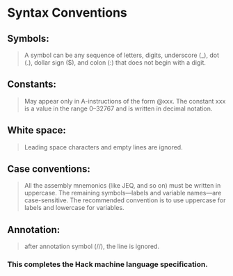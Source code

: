 # Syntax Conventions

## Symbols:
>A symbol can be any sequence of letters, digits, underscore (_), dot (.), dollar sign ($), and colon (:) that does not begin with a digit.

## Constants:
>May appear only in A-instructions of the form @xxx. The constant xxx is a value in the range 0–32767 and is written in decimal notation.

## White space:
>Leading space characters and empty lines are ignored.

## Case conventions:
>All the assembly mnemonics (like JEQ, and so on) must be written in uppercase. The remaining symbols—labels and variable names—are case-sensitive. The recommended convention is to use uppercase for labels and lowercase for variables.

## Annotation:
>after annotation symbol (//), the line is ignored.

### This completes the Hack machine language specification.